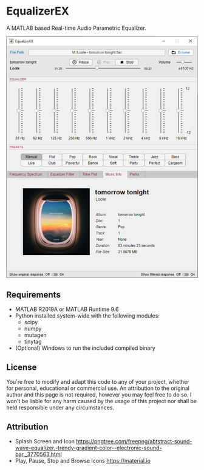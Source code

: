 # EqualizerEX
A MATLAB based Real-time Audio Parametric Equalizer.

![MainUI](rm_assets/scr.png)

## Requirements
* MATLAB R2019A or MATLAB Runtime 9.6
* Python installed system-wide with the following modules:
    * scipy
    * numpy
    * mutagen
    * tinytag
* (Optional) Windows to run the included compiled binary

## License
You're free to modify and adapt this code to any of your project, whether for personal, educational or commercial use. An attribution to the original author and this page is not required, however you may feel free to do so. I won't be liable for any harm caused by the usage of this project nor shall be held responsible under any circumstances.

## Attribution
* Splash Screen and Icon https://pngtree.com/freepng/abtstract-sound-wave-equalizer.-trendy-gradient-color--electronic-sound-bar._3770563.html
* Play, Pause, Stop and Browse Icons https://material.io
